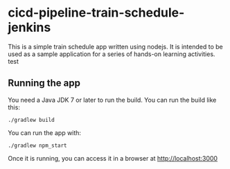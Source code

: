 # cicd-pipeline-train-schedule-jenkins

This is a simple train schedule app written using nodejs. It is intended to be used as a sample application for a series of hands-on learning activities. test

## Running the app

You need a Java JDK 7 or later to run the build. You can run the build like this:

    ./gradlew build

You can run the app with:

    ./gradlew npm_start

Once it is running, you can access it in a browser at [http://localhost:3000](http://localhost:3000)

